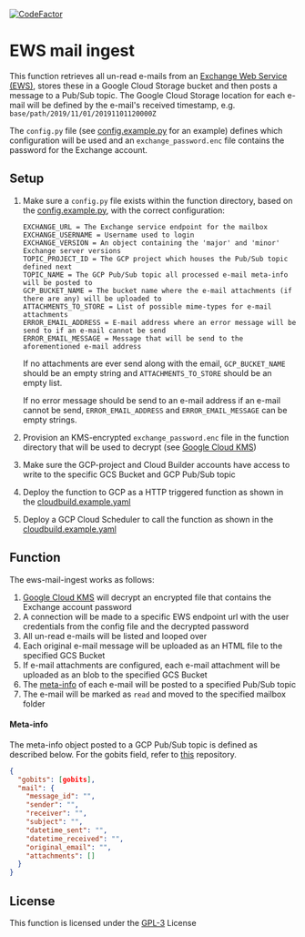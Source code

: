 [![CodeFactor](https://www.codefactor.io/repository/github/vwt-digital/ews-mail-ingest/badge)](https://www.codefactor.io/repository/github/vwt-digital/ews-mail-ingest)

# EWS mail ingest
This function retrieves all un-read e-mails from an [Exchange Web Service (EWS)](https://docs.microsoft.com/en-us/exchange/client-developer/web-service-reference/ews-reference-for-exchange), stores these in a Google Cloud Storage bucket and then posts a message to a Pub/Sub topic. The Google Cloud Storage location for each e-mail will be defined by the e-mail's received timestamp, e.g. ```base/path/2019/11/01/20191101120000Z```

The ```config.py``` file (see [config.example.py](config/config.example.py) for an example) defines which configuration will be used and an ```exchange_password.enc``` file contains the password for the Exchange account.


## Setup
1. Make sure a ```config.py``` file exists within the function directory, based on the [config.example.py](config/config.example.py), with the correct configuration:
    ~~~
    EXCHANGE_URL = The Exchange service endpoint for the mailbox
    EXCHANGE_USERNAME = Username used to login
    EXCHANGE_VERSION = An object containing the 'major' and 'minor' Exchange server versions
    TOPIC_PROJECT_ID = The GCP project which houses the Pub/Sub topic defined next
    TOPIC_NAME = The GCP Pub/Sub topic all processed e-mail meta-info will be posted to
    GCP_BUCKET_NAME = The bucket name where the e-mail attachments (if there are any) will be uploaded to
    ATTACHMENTS_TO_STORE = List of possible mime-types for e-mail attachments
    ERROR_EMAIL_ADDRESS = E-mail address where an error message will be send to if an e-mail cannot be send
    ERROR_EMAIL_MESSAGE = Message that will be send to the aforementioned e-mail address
    ~~~

    If no attachments are ever send along with the email, ```GCP_BUCKET_NAME``` should be an empty string and ```ATTACHMENTS_TO_STORE```
    should be an empty list.

    If no error message should be send to an e-mail address if an e-mail cannot be send, ```ERROR_EMAIL_ADDRESS``` and
    ```ERROR_EMAIL_MESSAGE``` can be empty strings.
2. Provision an KMS-encrypted ```exchange_password.enc``` file in the function directory that will be used to decrypt (see [Google Cloud KMS](https://cloud.google.com/kms/docs/encrypt-decrypt))
3. Make sure the GCP-project and Cloud Builder accounts have access to write to the specific GCS Bucket and GCP Pub/Sub topic
4. Deploy the function to GCP as a HTTP triggered function as shown in the [cloudbuild.example.yaml](config/cloudbuild.example.yaml)
5. Deploy a GCP Cloud Scheduler to call the function as shown in the [cloudbuild.example.yaml](config/cloudbuild.example.yaml)

## Function
The ews-mail-ingest works as follows:
1. [Google Cloud KMS](https://cloud.google.com/kms/docs/encrypt-decrypt) will decrypt an encrypted file that contains the Exchange account password
2. A connection will be made to a specific EWS endpoint url with the user credentials from the config file and the decrypted password
3. All un-read e-mails will be listed and looped over
4. Each original e-mail message will be uploaded as an HTML file to the specified GCS Bucket
5. If e-mail attachments are configured, each e-mail attachment will be uploaded as an blob to the specified GCS Bucket
6. The [meta-info](#meta-info) of each e-mail will be posted to a specified Pub/Sub topic
7. The e-mail will be marked as ```read``` and moved to the specified mailbox folder

#### Meta-info
The meta-info object posted to a GCP Pub/Sub topic is defined as described below. For the gobits field, refer to [this](https://github.com/vwt-digital/gobits) repository.
~~~json
{
  "gobits": [gobits],
  "mail": {
    "message_id": "",
    "sender": "",
    "receiver": "",
    "subject": "",
    "datetime_sent": "",
    "datetime_received": "",
    "original_email": "",
    "attachments": []
  }
}
~~~

## License
This function is licensed under the [GPL-3](https://www.gnu.org/licenses/gpl-3.0.en.html) License
